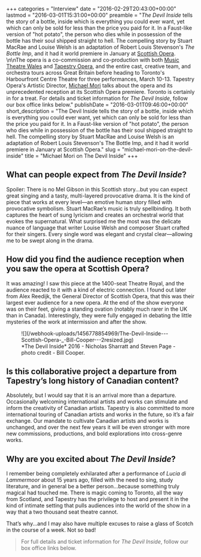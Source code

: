 +++
categories = "Interview"
date = "2016-02-29T20:43:00+00:00"
lastmod = "2016-03-01T15:31:00+00:00"
preamble = "*The Devil Inside* tells the story of a bottle, inside which is everything you could ever want, yet which can only be sold for less than the price you paid for it. In a Faust-like version of \"hot potato\", the person who dies while in possession of the bottle has their soul shipped straight to hell. The compelling story by Stuart MacRae and Louise Welsh is an adaptation of Robert Louis Stevenson's *The Bottle Imp*, and it had it world premiere in January at [Scottish Opera](/scene/companies/scottish-opera/). \n\nThe opera is a co-commission and co-production with both [Music Theatre Wales](http://thedevilinside.musictheatrewales.org.uk/) and [Tapestry Opera](/scene/companies/tapestry-opera/), and the entire cast, creative team, and orchestra tours across Great Britain before heading to Toronto's Harbourfront Centre Theatre for three performances, March 10-13. Tapestry Opera's Artistic Director, [Michael Mori](/scene/people/michael-mori/) talks about the opera and its unprecedented reception at its Scottish Opera premiere. Toronto is certainly in for a treat. For details and ticket information for *The Devil Inside*, follow our box office links below."
publishDate = "2016-03-01T09:46:00+00:00"
short_description = "The Devil Inside tells the story of a bottle, inside which is everything you could ever want, yet which can only be sold for less than the price you paid for it. In a Faust-like version of \"hot potato\", the person who dies while in possession of the bottle has their soul shipped straight to hell. The compelling story by Stuart MacRae and Louise Welsh is an adaptation of Robert Louis Stevenson's The Bottle Imp, and it had it world premiere in January at Scottish Opera."
slug = "michael-mori-on-the-devil-inside"
title = "Michael Mori on The Devil Inside"
+++

## What can people expect from *The Devil Inside*?

Spoiler: There is no Mel Gibson in this Scottish story...but you can expect great singing and a tasty, multi-layered provocative drama. It is the kind of piece that works at every level—an emotive human story filled with provocative symbolism. Stuart MacRae’s music is truly spellbinding. It both captures the heart of sung lyricism and creates an orchestral world that evokes the supernatural. What surprised me the most was the delicate nuance of language that writer Louise Welsh and composer Stuart crafted for their singers. Every single word was elegant and crystal clear—allowing me to be swept along in the drama.

## How did you find the audience reception when you saw the opera at Scottish Opera?

It was amazing! I saw this piece at the 1400-seat Theatre Royal, and the audience reacted to it with a kind of electric connection. I found out later from Alex Reedijk, the General Director of Scottish Opera, that this was their largest ever audience for a new opera. At the end of the show everyone was on their feet, giving a standing ovation (notably much rarer in the UK than in Canada). Interestingly, they were fully engaged in debating the little mysteries of the work at intermission and after the show.

<figure data-type="image">
![](/webhook-uploads/1456778854969/The-Devil-Inside---Scottish-Opera-_-Bill-Cooper---2resized.jpg)<figcaption>*The Devil Inside* 2016 - Nicholas Sharratt and Steven Page - photo credit - Bill Cooper.</figcaption>
</figure>

## Is this collaborative project a departure from Tapestry’s long history of Canadian content?

Absolutely, but I would say that it is an arrival more than a departure. Occasionally welcoming international artists and works can stimulate and inform the creativity of Canadian artists. Tapestry is also committed to more international touring of Canadian artists and works in the future, so it’s a fair exchange. Our mandate to cultivate Canadian artists and works is unchanged, and over the next few years it will be even stronger with more new commissions, productions, and bold explorations into cross-genre works.

## Why are you excited about *The Devil Inside*?

I remember being completely exhilarated after a performance of *Lucia di Lammermoor* about 15 years ago, filled with the need to sing, study literature, and in general be a better person...because something truly magical had touched me.  There is magic coming to Toronto, all the way from Scotland, and Tapestry has the privilege to host and present it in the kind of intimate setting that pulls audiences into the world of the show in a way that a two thousand seat theatre cannot.  

That’s why...and I may also have multiple excuses to raise a glass of Scotch in the course of a week. Not so bad!

>For full details and ticket information for *The Devil Inside*, follow our box office links below.
